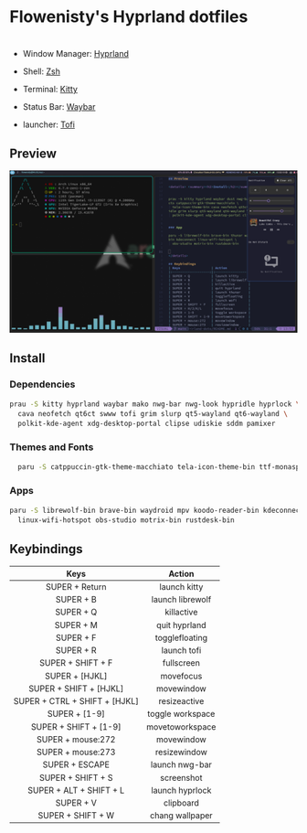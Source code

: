 <div>
    <H1>Flowenisty's Hyprland dotfiles <H1> 
</div>

- Window Manager: [Hyprland](https://github.com/hyprwm/Hyprland)

- Shell: [Zsh](https://www.zsh.org/)

- Terminal: [Kitty](https://sw.kovidgoyal.net/kitty/)

- Status Bar: [Waybar](https://github.com/Alexays/Waybar)

- launcher: [Tofi](https://github.com/philj56/tofi)

## Preview
![preview](preview.png) 
## Install
### Dependencies
```bash
prau -S kitty hyprland waybar mako nwg-bar nwg-look hypridle hyprlock \
  cava neofetch qt6ct swww tofi grim slurp qt5-wayland qt6-wayland \
  polkit-kde-agent xdg-desktop-portal clipse udiskie sddm pamixer

```
### Themes and Fonts
```bash
  paru -S catppuccin-gtk-theme-macchiato tela-icon-theme-bin ttf-monaspace-variable ttf-font-awesome
```
### Apps
```bash
paru -S librewolf-bin brave-bin waydroid mpv koodo-reader-bin kdeconnect \
  linux-wifi-hotspot obs-studio motrix-bin rustdesk-bin
```

## Keybindings
| Keys                | Action           |
|:-------------------:|:----------------:|
| SUPER + Return      | launch kitty     |
| SUPER + B           | launch librewolf |
| SUPER + Q           | killactive       |
| SUPER + M           | quit hyprland    |
| SUPER + F           | togglefloating   |
| SUPER + R           | launch tofi      |
| SUPER + SHIFT + F   | fullscreen       |
| SUPER + [HJKL]      | movefocus        |
| SUPER + SHIFT +  [HJKL]      | movewindow        |
| SUPER + CTRL + SHIFT + [HJKL]      | resizeactive        |
| SUPER + [1-9]         | toggle workspace |
| SUPER + SHIFT + [1-9] | movetoworkspace  |
| SUPER + mouse:272   | movewindow       |
| SUPER + mouse:273   | resizewindow     |
| SUPER + ESCAPE       | launch nwg-bar   |
| SUPER + SHIFT + S   | screenshot       |
| SUPER + ALT + SHIFT + L   | launch hyprlock  |
| SUPER + V           | clipboard        |
| SUPER + SHIFT + W   | chang wallpaper  |

